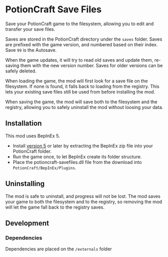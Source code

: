 # PotionCraft Save Files

Save your PotionCraft game to the filesystem, allowing you to edit and transfer your save files.

Saves are stored in the PotionCraft directory under the `saves` folder.
Saves are prefixed with the game version, and numbered based on their index. Save `99` is the Autosave.

When the game updates, it will try to read old saves and update them, re-saving them with the new version number. Saves for older versions can be safely deleted.

When loading the game, the mod will first look for a save file on the filesystem. If none is found, it falls back to loading from the registry. This lets your existing save files still be used from before installing the mod.

When saving the game, the mod will save both to the filesystem and the registry, allowing you to safely uninstall the mod without loosing your data.

## Installation

This mod uses BepInEx 5.

- Install [version 5](https://github.com/BepInEx/BepInEx/releases) or later by extracting the BepInEx zip file into your PotionCraft folder.
- Run the game once, to let BepInEx create its folder structure.
- Place the potioncraft-savefiles.dll file from the download into `PotionCraft/BepInEx/Plugins`.

## Uninstalling

The mod is safe to uninstall, and progress will not be lost. The mod saves your game to both the filesystem and to the registry, so removing the mod will let the game fall back to the registry saves.

## Development

### Dependencies

Dependencies are placed on the `/externals` folder
